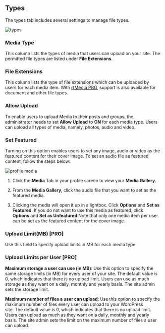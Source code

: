 ##  Types

The types tab includes several settings to manage file types.

![types](https://cloud.githubusercontent.com/assets/1140051/7648543/bcb6a464-fb01-11e4-841e-67ee14743bf7.png)


### Media Type


This column lists the types of media that users can upload on your site. The permitted file types are listed under **File Extensions**.


### File Extensions


This column lists the type of file extensions which can be uploaded by users for each media item. With [rtMedia PRO](https://rtcamp.com/products/rtmedia-pro/), support is also available for document and other file types.


### Allow Upload


To enable users to upload Media to their posts and groups, the administrator needs to set **Allow Upload** to **ON** for each media type. Users can upload all types of media, namely, photos, audio and video.


### Set Featured


Turning on this option enables users to set any image, audio or video as the featured content for their cover image. To set an audio file as featured content, follow the steps below:


![profile media](https://cloud.githubusercontent.com/assets/1140051/7648564/f7ddc13a-fb01-11e4-9820-54ff47946229.png)


1. Click the **Media** Tab in your profile screen to view your **Media Gallery**.

2. From the **Media Gallery**, click the audio file that you want to set as the featured media.

3. Clicking the media will open it up in a lightbox. Click **Options** and **Set as Featured**. If you do not want to use this media as featured, click **Options** and **Set as Unfeatured**.Note that only one media item per user can be set as the featured content for the cover image.


### Upload Limit(MB) [PRO]


Use this field to specify upload limits in MB for each media type.


### Upload Limits per User [PRO]


**Maximum storage a user can use (in MB)**: Use this option to specify the same storage limits (in MB) for every user of your site. The default value is 0, which indicates that there is no upload limit. Users can use as much storage as they want on a daily, monthly and yearly basis. The site admin sets the storage limit.

**Maximum number of files a user can upload**: Use this option to specify the maximum number of files every user can upload to your WordPress site. The default value is 0, which indicates that there is no upload limit. Users can upload as much as they want on a daily, monthly and yearly basis. The site admin sets the limit on the maximum number of files a user can upload.
